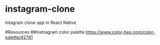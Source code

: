 # instagram-clone
Intagram clone app in React Native

#Resources
##Instragram color palette
https://www.color-hex.com/color-palette/42741
